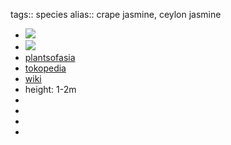 tags:: species
alias:: crape jasmine, ceylon jasmine

- ![](https://peach-geographical-bat-397.mypinata.cloud/ipfs/QmdRLLR4GqRnhVY2T2p4rMmQT3ErZYi2XLLX7YgsPKq9zJ)
- ![](https://peach-geographical-bat-397.mypinata.cloud/ipfs/QmfMtTHei5DG3g5mbTzdrGsM1u83AQY5FwhnEB3WGwpDTe)
- [plantsofasia](http://www.plantsofasia.com/index/tabernaemontana_divaricata/0-338)
- [tokopedia](https://www.tokopedia.com/plantismeid/tanaman-obat-mondokaki-ervatamia-divaricata-l-burk?extParam=ivf%3Dfalse%26src%3Dsearch)
- [wiki](https://en.wikipedia.org/wiki/Tabernaemontana_divaricata)
- height: 1-2m
-
-
-
-